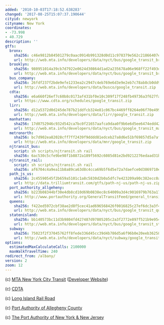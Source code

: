 ```yaml
---
added: '2010-10-03T17:18:52.638283'
changed: '2017-08-25T15:07:37.190644'
cityid: newyork
cityname: New York
coordinates:
- -73.998
- 40.729
description: ''
gtfs:
  bronx:
    sha256: c46e9812b84501279c0aac0914b991328d0d11c978379e562c21866407e65b94
    url: http://web.mta.info/developers/data/nyct/bus/google_transit_bronx.zip
  brooklyn:
    sha256: 980951014a39cb7d7922e0624d30864d1ad2a235678a06e968ff22f493d32a3d
    url: http://web.mta.info/developers/data/nyct/bus/google_transit_brooklyn.zip
  bus_company:
    sha256: 26fdf237f2bde9efe1233ea2c2947c4eb769e6d3e9e2eb7c78ab8cb0dd92e1a4
    url: http://web.mta.info/developers/data/busco/google_transit.zip
  cdta:
    sha256: e6a660f26ef7c60b8c0173af431bf0e10c309f17f248fb49736a3f627faf8aa2
    url: https://www.cdta.org/schedules/google_transit.zip
  lirr:
    sha256: d12a5372d0d245de787b21ddfcb324e81c067bc4469ff8264e06f70e4993aa6f
    url: http://web.mta.info/developers/data/lirr/google_transit.zip
  manhattan:
    sha256: 17d0752946c932d542ca7bc0f21657aafca9daa0f9b6e6d5ee6474edd4262454
    url: http://web.mta.info/developers/data/nyct/bus/google_transit_manhattan.zip
  metronorth:
    sha256: bc7d902ea82028cff7ff2439f9dddd81edceb27a8d6e51bf69857d5a7af3884b
    url: http://web.mta.info/developers/data/mnr/google_transit.zip
  njtransit_bus:
    script: sh scripts/njtransit.sh rail
    sha256: 6ac530c5cfe9be98f1b8872a189f5692c6085d81e2bd9212276edaad31b5267a
  njtransit_rail:
    script: sh scripts/njtransit.sh rail
    sha256: af6704c4a9ea11b8a89ca63d8c4cca69b5f6d5e72a7daefce0d3869710efeabc
  path_js_us:
    sha256: 2c45590545f2b659a5101c1a8c5830d2b0a5dfc7e423209a90c382ecc0a48423
    url: http://data.trilliumtransit.com/gtfs/path-nj-us/path-nj-us.zip
  port_authority_allgeheny:
    sha256: b223b08344bf30e4db8cd10d69b0838ec8c64009a3d4c9016979b763a177904c
    url: http://www.portauthority.org/GeneralTransitFeed/general_transit_bing.zip
  queens:
    sha256: f422ed5972cbf38ae2d8f5cec41ad696568426f0016825c27ef6dc3a3f4d079f
    url: http://web.mta.info/developers/data/nyct/bus/google_transit_queens.zip
  statenisland:
    sha256: bb140573bc11d3b9804fd427487d97805205c2a3f2772e897f521b9e954c29af
    url: http://web.mta.info/developers/data/nyct/bus/google_transit_staten_island.zip
  subway:
    sha256: 75023f2f37045762ff8fede336d45cc39d4b786d5a6f96b0e20eeb36258b3814
    url: http://web.mta.info/developers/data/nyct/subway/google_transit.zip
options:
  estimatedMaxCalculateCalls: 2100000
  maxWalkTravelTime: 240
redirect_from: /albany/
version: 2
zoom: 12
---
```


(c) [MTA New York City Transit](http://www.mta.info/) ([Developer Website](http://www.mta.info/developers/))

(c) [CDTA](http://www.cdta.org/)

(c) [Long Island Rail Road](http://mta.info/lirr)

(c) [Port Authority of Allegheny County](http://www.portauthority.org/)

(c) [The Port Authority of New York & New Jersey](http://www.panynj.gov/)
